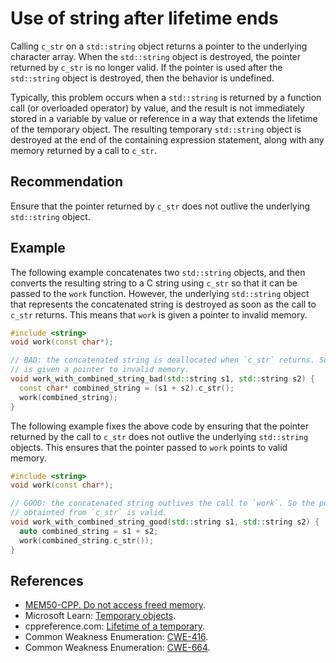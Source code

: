 # Use of string after lifetime ends
Calling `c_str` on a `std::string` object returns a pointer to the underlying character array. When the `std::string` object is destroyed, the pointer returned by `c_str` is no longer valid. If the pointer is used after the `std::string` object is destroyed, then the behavior is undefined.

Typically, this problem occurs when a `std::string` is returned by a function call (or overloaded operator) by value, and the result is not immediately stored in a variable by value or reference in a way that extends the lifetime of the temporary object. The resulting temporary `std::string` object is destroyed at the end of the containing expression statement, along with any memory returned by a call to `c_str`.


## Recommendation
Ensure that the pointer returned by `c_str` does not outlive the underlying `std::string` object.


## Example
The following example concatenates two `std::string` objects, and then converts the resulting string to a C string using `c_str` so that it can be passed to the `work` function. However, the underlying `std::string` object that represents the concatenated string is destroyed as soon as the call to `c_str` returns. This means that `work` is given a pointer to invalid memory.


```cpp
#include <string>
void work(const char*);

// BAD: the concatenated string is deallocated when `c_str` returns. So `work`
// is given a pointer to invalid memory.
void work_with_combined_string_bad(std::string s1, std::string s2) {
  const char* combined_string = (s1 + s2).c_str();
  work(combined_string);
}
```
The following example fixes the above code by ensuring that the pointer returned by the call to `c_str` does not outlive the underlying `std::string` objects. This ensures that the pointer passed to `work` points to valid memory.


```cpp
#include <string>
void work(const char*);

// GOOD: the concatenated string outlives the call to `work`. So the pointer
// obtainted from `c_str` is valid.
void work_with_combined_string_good(std::string s1, std::string s2) {
  auto combined_string = s1 + s2;
  work(combined_string.c_str());
}
```

## References
* [MEM50-CPP. Do not access freed memory](https://wiki.sei.cmu.edu/confluence/display/cplusplus/MEM50-CPP.+Do+not+access+freed+memory).
* Microsoft Learn: [Temporary objects](https://learn.microsoft.com/en-us/cpp/cpp/temporary-objects?view=msvc-170).
* cppreference.com: [Lifetime of a temporary](https://en.cppreference.com/w/cpp/language/reference_initialization#Lifetime_of_a_temporary).
* Common Weakness Enumeration: [CWE-416](https://cwe.mitre.org/data/definitions/416.html).
* Common Weakness Enumeration: [CWE-664](https://cwe.mitre.org/data/definitions/664.html).

